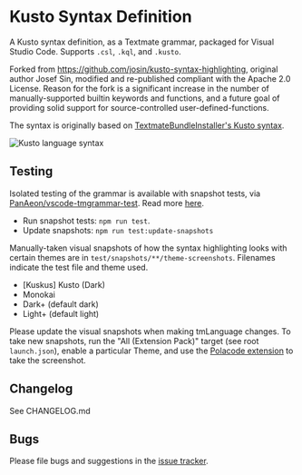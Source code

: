 # Kusto Syntax Definition

A Kusto syntax definition, as a Textmate grammar, packaged for Visual Studio Code. Supports `.csl`, `.kql`, and `.kusto`.

Forked from https://github.com/josin/kusto-syntax-highlighting, original author Josef Sin, modified and re-published compliant with the Apache 2.0 License. Reason for the fork is a significant increase in the number of manually-supported builtin keywords and functions, and a future goal of providing solid support for source-controlled user-defined-functions.

The syntax is originally based on [TextmateBundleInstaller's Kusto syntax](https://github.com/madskristensen/TextmateBundleInstaller/blob/master/src/Bundles/kusto/Syntaxes/kusto.plist).

![Kusto language syntax](https://github.com/rosshamish/kuskus/raw/master/kusto-syntax-highlighting/images/screenshot2.png)

## Testing

Isolated testing of the grammar is available with snapshot tests, via [PanAeon/vscode-tmgrammar-test](https://github.com/PanAeon/vscode-tmgrammar-test). Read more [here](https://github.com/PanAeon/vscode-tmgrammar-test#snapshot-tests).

- Run snapshot tests: `npm run test`.
- Update snapshots: `npm run test:update-snapshots`

Manually-taken visual snapshots of how the syntax highlighting looks with certain themes are in `test/snapshots/**/theme-screenshots`. Filenames indicate the test file and theme used.

- \[Kuskus\] Kusto (Dark)
- Monokai
- Dark+ (default dark)
- Light+ (default light)

Please update the visual snapshots when making tmLanguage changes. To take new snapshots, run the "All (Extension Pack)" target (see root `launch.json`), enable a particular Theme, and use the [Polacode extension](https://marketplace.visualstudio.com/items?itemName=pnp.polacode) to take the screenshot.

## Changelog

See CHANGELOG.md

## Bugs

Please file bugs and suggestions in the [issue tracker](https://github.com/rosshamish/kuskus/issues).
